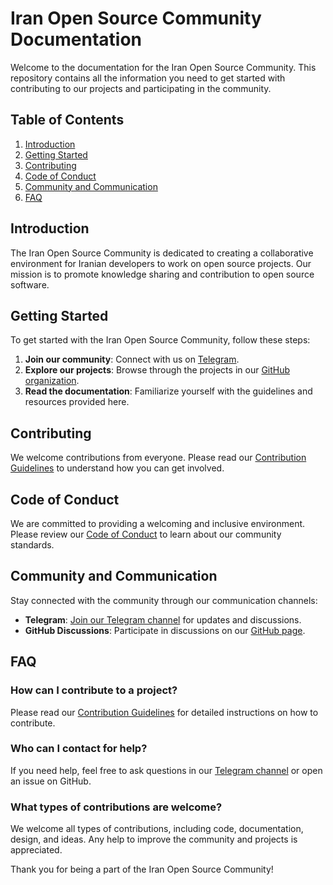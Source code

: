 # Iran Open Source Community Documentation

Welcome to the documentation for the Iran Open Source Community. This repository contains all the information you need to get started with contributing to our projects and participating in the community.

## Table of Contents

1. [Introduction](#introduction)
2. [Getting Started](#getting-started)
3. [Contributing](#contributing)
4. [Code of Conduct](#code-of-conduct)
5. [Community and Communication](#community-and-communication)
6. [FAQ](#faq)

## Introduction

The Iran Open Source Community is dedicated to creating a collaborative environment for Iranian developers to work on open source projects. Our mission is to promote knowledge sharing and contribution to open source software.

## Getting Started

To get started with the Iran Open Source Community, follow these steps:

1. **Join our community**: Connect with us on [Telegram](https://t.me/iranopensourcechannel).
2. **Explore our projects**: Browse through the projects in our [GitHub organization](https://github.com/Iran-Open-Source/projects).
3. **Read the documentation**: Familiarize yourself with the guidelines and resources provided here.

## Contributing

We welcome contributions from everyone. Please read our [Contribution Guidelines](CONTRIBUTING_EN.md) to understand how you can get involved.

## Code of Conduct

We are committed to providing a welcoming and inclusive environment. Please review our [Code of Conduct](CODE_OF_CONDUCT_EN.md) to learn about our community standards.

## Community and Communication

Stay connected with the community through our communication channels:

- **Telegram**: [Join our Telegram channel](https://t.me/iranopensourcechannel) for updates and discussions.
- **GitHub Discussions**: Participate in discussions on our [GitHub page](https://github.com/orgs/Iran-Open-Source/discussions/).

## FAQ

### How can I contribute to a project?

Please read our [Contribution Guidelines](CONTRIBUTING_EN.md) for detailed instructions on how to contribute.

### Who can I contact for help?

If you need help, feel free to ask questions in our [Telegram channel](https://t.me/iranopensourcechannel) or open an issue on GitHub.

### What types of contributions are welcome?

We welcome all types of contributions, including code, documentation, design, and ideas. Any help to improve the community and projects is appreciated.

Thank you for being a part of the Iran Open Source Community!
